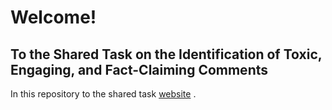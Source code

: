 # Welcome!
## To the Shared Task on the Identification of Toxic, Engaging, and Fact-Claiming Comments

In this repository to the shared task [website](https://germeval2021toxic.github.io/TaskWebsite) . 
